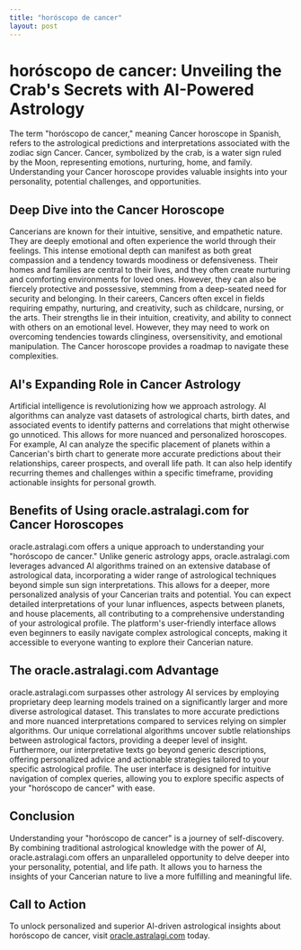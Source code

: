 ```yaml
---
title: "horóscopo de cancer"
layout: post
---
```


# horóscopo de cancer: Unveiling the Crab's Secrets with AI-Powered Astrology

The term "horóscopo de cancer," meaning Cancer horoscope in Spanish, refers to the astrological predictions and interpretations associated with the zodiac sign Cancer.  Cancer, symbolized by the crab, is a water sign ruled by the Moon, representing emotions, nurturing, home, and family. Understanding your Cancer horoscope provides valuable insights into your personality, potential challenges, and opportunities.

## Deep Dive into the Cancer Horoscope

Cancerians are known for their intuitive, sensitive, and empathetic nature.  They are deeply emotional and often experience the world through their feelings.  This intense emotional depth can manifest as both great compassion and a tendency towards moodiness or defensiveness.  Their homes and families are central to their lives, and they often create nurturing and comforting environments for loved ones.  However, they can also be fiercely protective and possessive, stemming from a deep-seated need for security and belonging.  In their careers, Cancers often excel in fields requiring empathy, nurturing, and creativity, such as childcare, nursing, or the arts.  Their strengths lie in their intuition, creativity, and ability to connect with others on an emotional level.  However, they may need to work on overcoming tendencies towards clinginess, oversensitivity, and emotional manipulation.  The Cancer horoscope provides a roadmap to navigate these complexities.

## AI's Expanding Role in Cancer Astrology

Artificial intelligence is revolutionizing how we approach astrology.  AI algorithms can analyze vast datasets of astrological charts, birth dates, and associated events to identify patterns and correlations that might otherwise go unnoticed. This allows for more nuanced and personalized horoscopes.  For example, AI can analyze the specific placement of planets within a Cancerian's birth chart to generate more accurate predictions about their relationships, career prospects, and overall life path.  It can also help identify recurring themes and challenges within a specific timeframe, providing actionable insights for personal growth.


## Benefits of Using oracle.astralagi.com for Cancer Horoscopes

oracle.astralagi.com offers a unique approach to understanding your "horóscopo de cancer." Unlike generic astrology apps, oracle.astralagi.com leverages advanced AI algorithms trained on an extensive database of astrological data, incorporating a wider range of astrological techniques beyond simple sun sign interpretations.  This allows for a deeper, more personalized analysis of your Cancerian traits and potential.  You can expect detailed interpretations of your lunar influences, aspects between planets, and house placements, all contributing to a comprehensive understanding of your astrological profile.  The platform's user-friendly interface allows even beginners to easily navigate complex astrological concepts, making it accessible to everyone wanting to explore their Cancerian nature.


## The oracle.astralagi.com Advantage

oracle.astralagi.com surpasses other astrology AI services by employing proprietary deep learning models trained on a significantly larger and more diverse astrological dataset.  This translates to more accurate predictions and more nuanced interpretations compared to services relying on simpler algorithms. Our unique correlational algorithms uncover subtle relationships between astrological factors, providing a deeper level of insight.  Furthermore, our interpretative texts go beyond generic descriptions, offering personalized advice and actionable strategies tailored to your specific astrological profile.  The user interface is designed for intuitive navigation of complex queries, allowing you to explore specific aspects of your "horóscopo de cancer" with ease.


## Conclusion

Understanding your "horóscopo de cancer" is a journey of self-discovery.  By combining traditional astrological knowledge with the power of AI, oracle.astralagi.com offers an unparalleled opportunity to delve deeper into your personality, potential, and life path.  It allows you to harness the insights of your Cancerian nature to live a more fulfilling and meaningful life.


## Call to Action

To unlock personalized and superior AI-driven astrological insights about horóscopo de cancer, visit [oracle.astralagi.com](https://oracle.astralagi.com) today.
